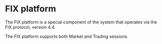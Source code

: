# FIX platform

The FIX platform is a special component of the system that operates via the FIX protocol, version 4.4.

The FIX platform supports both Market and Trading sessions.


